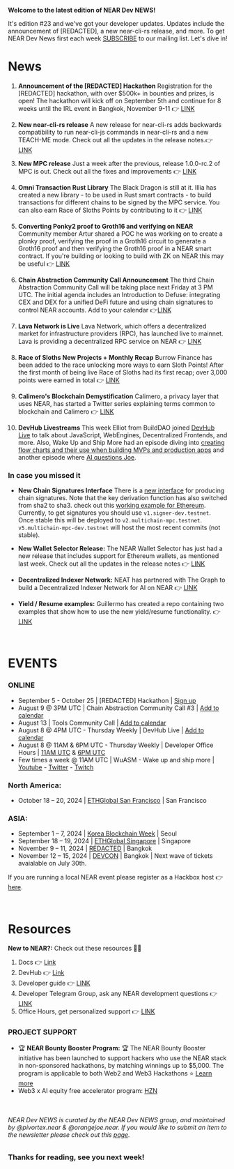 **Welcome to the latest edition of NEAR Dev NEWS!**


It's edition #23 and we've got your developer updates. Updates include the announcement of [REDACTED], a new near-cli-rs release, and more. To get NEAR Dev News first each week [SUBSCRIBE](https://newsletter.neardevhub.org/) to our mailing list. Let's dive in!


# News

1. **Announcement of the [REDACTED] Hackathon**
Registration for the [REDACTED] hackathon, with over $500k+ in bounties and prizes, is open! The hackathon will kick off on September 5th and continue for 8 weeks until the IRL event in Bangkok, November 9-11 👉 [LINK](https://redacted.devpost.com/)


2. **New near-cli-rs release**
A new release for near-cli-rs adds backwards compatibility to run near-cli-js commands in near-cli-rs and a new TEACH-ME mode. Check out all the updates in the release notes.👉 [LINK](https://github.com/near/near-cli-rs/releases/tag/v0.13.0)


3. **New MPC release**
Just a week after the previous, release 1.0.0-rc.2 of MPC is out. Check out all the fixes and improvements 👉 [LINK](https://github.com/near/mpc/releases/tag/1.0.0-rc.2)


4. **Omni Transaction Rust Library**
The Black Dragon is still at it. Illia has created a new library - to be used in Rust smart contracts - to build transactions for different chains to be signed by the MPC service. You can also earn Race of Sloths Points by contributing to it 👉 [LINK](https://github.com/ilblackdragon/omni-transaction-rs)


5. **Converting Ponky2 proof to Groth16 and verifying on NEAR**
Community member Artur shared a POC he was working on to create a plonky proof, verifying the proof in a Groth16 circuit to generate a Groth16 proof and then verifying the Groth16 proof in a NEAR smart contract. If you're building or looking to build with ZK on NEAR this may be useful 👉 [LINK](https://github.com/akorchyn/near-zk-reputation-poc)


6. **Chain Abstraction Community Call Announcement**
The third Chain Abstraction Community Call will be taking place next Friday at 3 PM UTC. The initial agenda includes an Introduction to Defuse: integrating CEX and DEX for a unified DeFi future and using chain signatures to control NEAR accounts. Add to your calendar 👉[LINK](https://bit.ly/chainabstraction3)


7. **Lava Network is Live**
Lava Network, which offers a decentralized market for infrastructure providers (RPC), has launched live to mainnet. Lava is providing a decentralized RPC service on NEAR 👉 [LINK](https://x.com/lavanetxyz/status/1818245277175972226)


8. **Race of Sloths New Projects + Monthly Recap**
Burrow Finance has been added to the race unlocking more ways to earn Sloth Points! After the first month of being live Race of Sloths had its first recap; over 3,000 points were earned in total 👉 [LINK](https://t.me/race_of_sloths/35)


9. **Calimero's Blockchain Demystification**
Calimero, a privacy layer that uses NEAR, has started a Twitter series explaining terms common to blockchain and Calimero 👉 [LINK](https://x.com/CalimeroNetwork/status/1817911018544066618)


10. **DevHub Livestreams**
This week Elliot from BuildDAO joined [DevHub Live](https://www.youtube.com/watch?v=jF8CbqUEeXw&t=360s) to talk about JavaScript, WebEngines, Decentralized Frontends, and more. Also, Wake Up and Ship More had an episode diving into [creating flow charts and their use when building MVPs and production apps](https://www.youtube.com/watch?v=u4EwOMYkEWU&t=750s) and another episode where [AI questions Joe](https://www.youtube.com/watch?v=pLSJeZ5KezY&t=650s).

### In case you missed it


- **New Chain Signatures Interface**
There is a [new interface](https://github.com/near/mpc/blob/develop/chain-signatures/README.md) for producing chain signatures. Note that the key derivation function has also switched from sha2 to sha3. check out this [working example for Ethereum](https://github.com/near-examples/near-multichain). Currently, to get signatures you should use `v1.signer-dev.testnet`. Once stable this will be deployed to `v2.multichain-mpc.testnet`. `v5.multichain-mpc-dev.testnet` will host the most recent commits (not stable).


- **New Wallet Selector Release:**
The NEAR Wallet Selector has just had a new release that includes support for Ethereum wallets, as mentioned last week. Check out all the updates in the release notes 👉 [LINK](https://github.com/near/wallet-selector/releases/tag/v8.9.11)


- **Decentralized Indexer Network:**
NEAT has partnered with The Graph to build a Decentralized Indexer Network for AI on NEAR 👉 [LINK](https://medium.com/nearprotocol/neat-partners-with-the-graph-to-build-decentralized-indexer-network-for-ai-on-near-1b0b9f2d469b)


- **Yield / Resume examples:** Guillermo has created a repo containing two examples that show how to use the new yield/resume functionality. 👉 [LINK](https://github.com/gagdiez/yield-resume/tree/main)

&nbsp; 

# EVENTS 

### ONLINE
- September 5 - October 25 | [REDACTED] Hackathon | [Sign up](https://redacted.devpost.com/)
- August 9 @ 3PM UTC | Chain Abstraction Community Call #3 | [Add to calendar](https://calendar.google.com/calendar/event?action=TEMPLATE&tmeid=MDBmaTR2Njc5azBqMzA4aDNoMzRjNnFla3AgY19mNTRlZDM3ZmQ5MjMyN2FjZGM3ZTQzNDNmZTQwNzIyYWU1Nzk3YjZjODI5MjliYTkzZTlmM2E4OWM2OTY1N2FiQGc&tmsrc=c_f54ed37fd92327acdc7e4343fe40722ae5797b6c82929ba93e9f3a89c69657ab%40group.calendar.google.com)
- August 13 | Tools Community Call | [Add to calendar](https://calendar.google.com/calendar/event?action=TEMPLATE&tmeid=MXY3bnFxZDFnM21yNTFqZmc1ZzJtaWI4dnVfMjAyNDA4MTNUMTcwMDAwWiBjX2Y1NGVkMzdmZDkyMzI3YWNkYzdlNDM0M2ZlNDA3MjJhZTU3OTdiNmM4MjkyOWJhOTNlOWYzYTg5YzY5NjU3YWJAZw&tmsrc=c_f54ed37fd92327acdc7e4343fe40722ae5797b6c82929ba93e9f3a89c69657ab%40group.calendar.google.com&scp=ALL)
- August 8 @ 4PM UTC - Thursday Weekly | DevHub Live | [Add to calendar](https://calendar.google.com/calendar/event?action=TEMPLATE&tmeid=NzA2cml2bXQ2NjY0amFiczJyNGpmYWgxbWpfMjAyNDA4MDhUMTYwMDAwWiBjX2Y1NGVkMzdmZDkyMzI3YWNkYzdlNDM0M2ZlNDA3MjJhZTU3OTdiNmM4MjkyOWJhOTNlOWYzYTg5YzY5NjU3YWJAZw&tmsrc=c_f54ed37fd92327acdc7e4343fe40722ae5797b6c82929ba93e9f3a89c69657ab%40group.calendar.google.com&scp=ALL)
- August 8 @ 11AM & 6PM UTC - Thursday Weekly | Developer Office Hours | [11AM UTC](https://calendar.google.com/calendar/event?action=TEMPLATE&tmeid=MWd1Y2ZkNG9jcWEybHZkdGs1Mm4yYWZrYm9fMjAyNDA4MDhUMTEwMDAwWiBjX2Y1NGVkMzdmZDkyMzI3YWNkYzdlNDM0M2ZlNDA3MjJhZTU3OTdiNmM4MjkyOWJhOTNlOWYzYTg5YzY5NjU3YWJAZw&tmsrc=c_f54ed37fd92327acdc7e4343fe40722ae5797b6c82929ba93e9f3a89c69657ab%40group.calendar.google.com&scp=ALL) & [6PM UTC](https://calendar.google.com/calendar/event?action=TEMPLATE&tmeid=MHFhYjAzdmR1NXFkbjVjb3BhZWY2MGtnZG9fMjAyNDA4MDhUMTgwMDAwWiBjX2Y1NGVkMzdmZDkyMzI3YWNkYzdlNDM0M2ZlNDA3MjJhZTU3OTdiNmM4MjkyOWJhOTNlOWYzYTg5YzY5NjU3YWJAZw&tmsrc=c_f54ed37fd92327acdc7e4343fe40722ae5797b6c82929ba93e9f3a89c69657ab%40group.calendar.google.com&scp=ALL)
- Few times a week @ 11AM UTC | WuASM - Wake up and ship more | [Youtube](https://www.youtube.com/@NEARDevHub) - [Twitter](https://x.com/neardevhub) - [Twitch](https://www.twitch.tv/neardevhub) 

### North America:
- October 18 – 20, 2024 | [ETHGlobal San Francisco](https://ethglobal.com/events/sanfrancisco2024) | San Francisco

### ASIA:
- September 1 – 7, 2024 | [Korea Blockchain Week](https://koreablockchainweek.com/) | Seoul
- September 18 – 19, 2024 | [ETHGlobal Singapore](https://ethglobal.com/events/singapore2024) | Singapore 
- November 9 – 11, 2024 | [REDACTED](https://redactedbangkok.ai/) | Bangkok 
- November 12 – 15, 2024 | [DEVCON](https://devcon.org/en/) | Bangkok | Next wave of tickets avaialable on July 30th.


If you are running a local NEAR event please register as a Hackbox host 👉 [here](https://near.org/hackbox.near/widget/home). 

&nbsp; 

# Resources 

**New to NEAR?:** Check out these resources 👨‍💻

1. Docs 👉 [Link](https://docs.near.org/)
2. DevHub 👉 [Link](https://near.social/devhub.near/widget/app)
3. Developer guide 👉 [LINK](https://github.com/near)
4. Developer Telegram Group, ask any NEAR development questions 👉 [LINK](https://t.me/neardev)
5. Office Hours, get personalized support 👉 [LINK](https://near.social/devhub.near/widget/app?page=community&handle=devrel&tab=office-hours)


### PROJECT SUPPORT

- 🏆 **NEAR Bounty Booster Program:** 🏆
The NEAR Bounty Booster initiative has been launched to support hackers who use the NEAR stack in non-sponsored hackathons, by matching winnings up to $5,000. The program is applicable to both Web2 and Web3 Hackathons ⭐️
[Learn more](https://near.social/devhub.near/widget/app?page=blog&id=3021)
- Web3 x AI equity free accelerator program: [HZN](https://www.hzn.xyz/hzn)

&nbsp; 

###### NEAR Dev NEWS is curated by the NEAR Dev NEWS group, and maintained by @pivortex.near & @orangejoe.near. If you would like to submit an item to the newsletter please check out this [page](https://near.social/devhub.near/widget/app?page=community&handle=neardevnews&tab=how-to-get-featured).


### Thanks for reading, see you next week!
